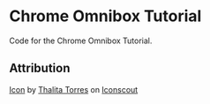 # Chrome Omnibox Tutorial

Code for the Chrome Omnibox Tutorial.

## Attribution

<a href="https://iconscout.com/icons/color" target="_blank">Icon</a> by <a href="https://iconscout.com/contributors/thalita-torres">Thalita Torres</a> on <a href="https://iconscout.com">Iconscout</a>